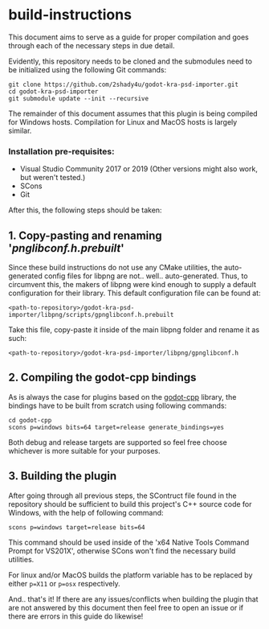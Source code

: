# build-instructions

This document aims to serve as a guide for proper compilation and goes through each of the necessary steps in due detail.

Evidently, this repository needs to be cloned and the submodules need to be initialized using the following Git commands:
```
git clone https://github.com/2shady4u/godot-kra-psd-importer.git
cd godot-kra-psd-importer
git submodule update --init --recursive
```

The remainder of this document assumes that this plugin is being compiled for Windows hosts. Compilation for Linux and MacOS hosts is largely similar.

### Installation pre-requisites:
- Visual Studio Community 2017 or 2019 (Other versions might also work, but weren't tested.)
- SCons
- Git

After this, the following steps should be taken:

## 1. Copy-pasting and renaming '*pnglibconf.h.prebuilt*'

Since these build instructions do not use any CMake utilities, the auto-generated config files for libpng are not.. well.. auto-generated. Thus, to circumvent this, the makers of libpng were kind enough to supply a default configuration for their library.
This default configuration file can be found at:

`<path-to-repository>/godot-kra-psd-importer/libpng/scripts/gpnglibconf.h.prebuilt`

Take this file, copy-paste it inside of the main libpng folder and rename it as such:

`<path-to-repository>/godot-kra-psd-importer/libpng/gpnglibconf.h`

## 2. Compiling the godot-cpp bindings

As is always the case for plugins based on the [godot-cpp](https://github.com/GodotNativeTools/godot-cpp) library, 
the bindings have to be built from scratch using following commands:

```
cd godot-cpp
scons p=windows bits=64 target=release generate_bindings=yes
```

Both debug and release targets are supported so feel free choose whichever is more suitable for your purposes.

## 3. Building the plugin

After going through all previous steps, the SContruct file found in the repository should be sufficient 
to build this project's C++ source code for Windows, with the help of following command:

```
scons p=windows target=release bits=64
```

This command should be used inside of the 'x64 Native Tools Command Prompt for VS201X', otherwise
SCons won't find the necessary build utilities.

For linux and/or MacOS builds the platform variable has to be replaced by either `p=X11` or `p=osx` respectively.

And.. that's it! If there are any issues/conflicts when building the plugin that are not answered by this document
then feel free to open an issue or if there are errors in this guide do likewise!
